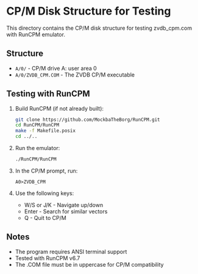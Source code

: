 # CP/M Disk Structure for Testing

This directory contains the CP/M disk structure for testing zvdb_cpm.com with RunCPM emulator.

## Structure
- `A/0/` - CP/M drive A: user area 0
- `A/0/ZVDB_CPM.COM` - The ZVDB CP/M executable

## Testing with RunCPM

1. Build RunCPM (if not already built):
   ```bash
   git clone https://github.com/MockbaTheBorg/RunCPM.git
   cd RunCPM/RunCPM
   make -f Makefile.posix
   cd ../..
   ```

2. Run the emulator:
   ```bash
   ./RunCPM/RunCPM
   ```

3. In the CP/M prompt, run:
   ```
   A0>ZVDB_CPM
   ```

4. Use the following keys:
   - W/S or J/K - Navigate up/down
   - Enter - Search for similar vectors
   - Q - Quit to CP/M

## Notes
- The program requires ANSI terminal support
- Tested with RunCPM v6.7
- The .COM file must be in uppercase for CP/M compatibility